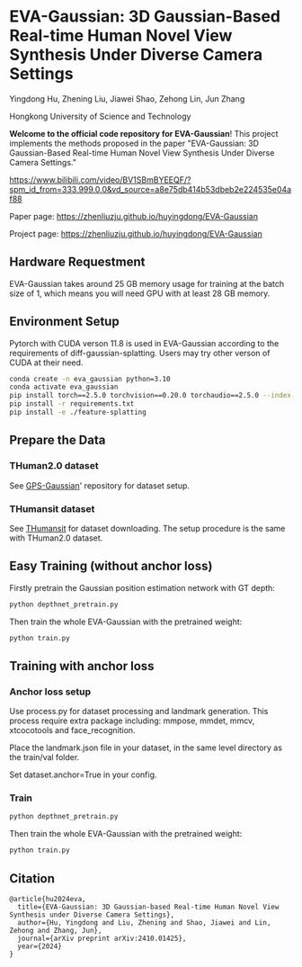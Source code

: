 # EVA-Gaussian: 3D Gaussian-Based Real-time Human Novel View Synthesis Under Diverse Camera Settings
Yingdong Hu, Zhening Liu, Jiawei Shao, Zehong Lin, Jun Zhang

Hongkong University of Science and Technology

**Welcome to the official code repository for EVA-Gaussian**! This project implements the methods proposed in the paper "EVA-Gaussian: 3D Gaussian-Based Real-time Human Novel View Synthesis Under Diverse Camera Settings."


https://www.bilibili.com/video/BV1SBmBYEEQF/?spm_id_from=333.999.0.0&vd_source=a8e75db414b53dbeb2e224535e04af88


Paper page: https://zhenliuzju.github.io/huyingdong/EVA-Gaussian

Project page: https://zhenliuzju.github.io/huyingdong/EVA-Gaussian

## Hardware Requestment

EVA-Gaussian takes around 25 GB memory usage for training at the batch size of 1, which means you will need GPU with at least 28 GB memory.

## Environment Setup
Pytorch with CUDA verson 11.8 is used in EVA-Gaussian according to the requirements of diff-gaussian-splatting. Users may try other verson of CUDA at their need.

```bash
conda create -n eva_gaussian python=3.10
conda activate eva_gaussian
pip install torch==2.5.0 torchvision==0.20.0 torchaudio==2.5.0 --index-url https://download.pytorch.org/whl/cu118
pip install -r requirements.txt
pip install -e ./feature-splatting
```

## Prepare the Data

### THuman2.0 dataset
See [GPS-Gaussian](https://github.com/aipixel/GPS-Gaussian/blob/main/prepare_data/MAKE_DATA.md)' repository for dataset setup.

### THumansit dataset
See [THumansit](https://github.com/jiajunzhang16/ins-hoi) for dataset downloading. The setup procedure is the same with THuman2.0 dataset.

## Easy Training (without anchor loss)

Firstly pretrain the Gaussian position estimation network with GT depth:

```bash
python depthnet_pretrain.py
```

Then train the whole EVA-Gaussian with the pretrained weight:

```bash
python train.py
```

## Training with anchor loss

### Anchor loss setup

Use process.py for dataset processing and landmark generation. This process require extra package including: mmpose, mmdet, mmcv, xtcocotools and face_recognition.

Place the landmark.json file in your dataset, in the same level directory as the train/val folder.

Set dataset.anchor=True in your config.

### Train

```bash
python depthnet_pretrain.py
```

Then train the whole EVA-Gaussian with the pretrained weight:

```bash
python train.py
```

## Citation

```
@article{hu2024eva,
  title={EVA-Gaussian: 3D Gaussian-based Real-time Human Novel View Synthesis under Diverse Camera Settings},
  author={Hu, Yingdong and Liu, Zhening and Shao, Jiawei and Lin, Zehong and Zhang, Jun},
  journal={arXiv preprint arXiv:2410.01425},
  year={2024}
}
```